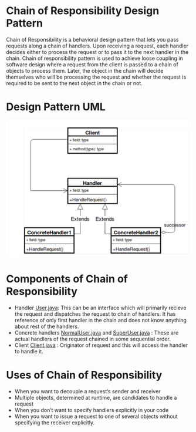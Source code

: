# Chain of Responsibility Design Pattern
Chain of Responsibility is a behavioral design pattern that lets you pass requests along a chain of handlers. Upon receiving a request, each handler decides either to process the request or to pass it to the next handler in the chain.
Chain of responsibility pattern is used to achieve loose coupling in software design where a request from the client is passed to a chain of objects to process them. Later, the object in the chain will decide themselves who will be processing the request and whether the request is required to be sent to the next object in the chain or not.

# Design Pattern UML
![Chain of Responsibility](example/uml1.png)

# Components of Chain of Responsibility
- Handler [User.java](example/User.java): This can be an interface which will primarily recieve the request and dispatches the request to chain of handlers. It has reference of only first handler in the chain and does not know anything  about rest of the handlers.
- Concrete handlers [NormalUser.java](example/NormalUser.java) and [SuperUser.java](example/SuperUser.java) : These are actual handlers of the request chained in some sequential order.
- Client [Client.java](example/Client.java) : Originator of request and this will access the handler to handle it.

# Uses of Chain of Responsibility
- When you want to decouple a request’s sender and receiver
- Multiple objects, determined at runtime, are candidates to handle a request
- When you don’t want to specify handlers explicitly in your code
- When you want to issue a request to one of several objects without specifying the receiver explicitly.